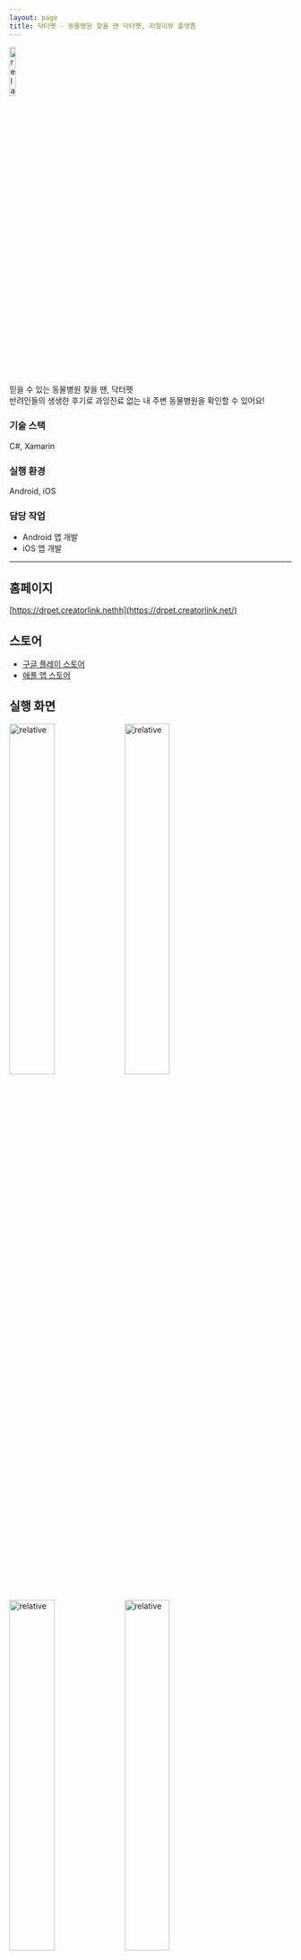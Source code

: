 ```yaml
---
layout: page
title: 닥터펫 - 동물병원 찾을 땐 닥터펫, 리얼리뷰 플랫폼
---
```


<img src='{{ "/assets/images/app/drpet/icon.png" | relative_url }}' alt='relative' width="15%" height="15%">

믿을 수 있는 동물병원 찾을 땐, 닥터펫  
반려인들의 생생한 후기로 과잉진료 없는 내 주변 동물병원을 확인할 수 있어요!  

### 기술 스택
C#, Xamarin

### 실행 환경
Android, iOS  

### 담당 작업
* Android 앱 개발
* iOS 앱 개발

---

## 홈페이지
[https://drpet.creatorlink.nethh](https://drpet.creatorlink.net/)  

## 스토어
* [구글 플레이 스토어](https://play.google.com/store/apps/details?id=com.oreore.drpet)
* [애플 앱 스토어](https://apps.apple.com/kr/app/%EB%8B%A5%ED%84%B0%ED%8E%AB/id1475727783)

## 실행 화면
<img src='{{ "/assets/images/app/drpet/1.jpg" | relative_url }}' alt='relative' width="40%">
<img src='{{ "/assets/images/app/drpet/2.jpg" | relative_url }}' alt='relative' width="40%">

<img src='{{ "/assets/images/app/drpet/3.jpg" | relative_url }}' alt='relative' width="40%">
<img src='{{ "/assets/images/app/drpet/4.jpg" | relative_url }}' alt='relative' width="40%">

